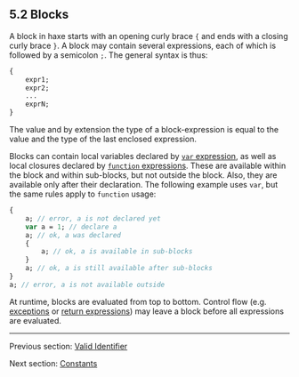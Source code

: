 ## 5.2 Blocks

A block in haxe starts with an opening curly brace `{` and ends with a closing curly brace `}`. A block may contain several expressions, each of which is followed by a semicolon `;`. The general syntax is thus:

```haxe
{
	expr1;
	expr2;
	...
	exprN;
}
```
The value and by extension the type of a block-expression is equal to the value and the type of the last enclosed expression.

Blocks can contain local variables declared by [`var` expression](5.11-var.md), as well as local closures declared by [`function` expressions](5.10-Closure.md). These are available within the block and within sub-blocks, but not outside the block. Also, they are available only after their declaration. The following example uses `var`, but the same rules apply to `function` usage:

```haxe
{
	a; // error, a is not declared yet
	var a = 1; // declare a
	a; // ok, a was declared
	{
		a; // ok, a is available in sub-blocks
	}
	a; // ok, a is still available after sub-blocks
}
a; // error, a is not available outside
```
At runtime, blocks are evaluated from top to bottom. Control flow (e.g. [exceptions](5.17-try_catch_(exceptions).md) or [return expressions](5.18-return.md)) may leave a block before all expressions 
are evaluated.

---

Previous section: [Valid Identifier](5.1-Valid_Identifier.md)

Next section: [Constants](5.3-Constants.md)